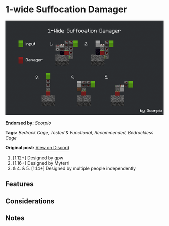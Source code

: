 # 1-wide Suffocation Damager
<img alt="unknown-4.png" src="images/unknown-4.png?raw=1" height="300px">

**Endorsed by:** *Scorpio*

**Tags:** *Bedrock Cage, Tested & Functional, Recommended, Bedrockless Cage*

**Original post:** [View on Discord](https://discord.com/channels/913065809096638494/1391972564879806474)

1. [1.12+] Designed by gpw
2. [1.16+] Designed by Myterri
3. & 4. & 5. [1.14+] Designed by multiple people independently
## Features

## Considerations

## Notes
